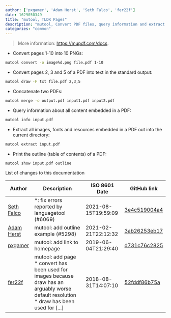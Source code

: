 ```yaml
---
author: ['pxgamer', 'Adam Herst', 'Seth Falco', 'fer22f']
date: 1629050349
title: "mutool, TLDR Pages"
description: "mutool, Convert PDF files, query information and extract data."
categories: "common"
---
```

> More information: <https://mupdf.com/docs>.

- Convert pages 1-10 into 10 PNGs:

```bash
mutool convert -o image%d.png file.pdf 1-10
```

- Convert pages 2, 3 and 5 of a PDF into text in the standard output:

```bash
mutool draw -F txt file.pdf 2,3,5
```

- Concatenate two PDFs:

```bash
mutool merge -o output.pdf input1.pdf input2.pdf
```

- Query information about all content embedded in a PDF:

```bash
mutool info input.pdf
```

- Extract all images, fonts and resources embedded in a PDF out into the current directory:

```bash
mutool extract input.pdf
```

- Print the outline (table of contents) of a PDF:

```bash
mutool show input.pdf outline
```
List of changes to this documentation


Author | Description | ISO 8601 Date | GitHub link
------|-----|-----|-----
[Seth Falco](mailto:seth@falco.fun) | *: fix errors reported by languagetool (#6069) | 2021-08-15T19:59:09 | [3e4c519004a4](https://github.com/tldr-pages/tldr/commit/3e4c519004a471c861cdc609fd7239ee3355671c)
[Adam Herst](mailto:adamherst@adamherst.com) | mutool: add outline example (#5298) | 2021-02-21T22:12:32 | [3ab26253eb17](https://github.com/tldr-pages/tldr/commit/3ab26253eb1757a3530dd8b82d1a08e1cab31fdc)
[pxgamer](mailto:owzie123@gmail.com) | mutool: add link to homepage | 2019-06-04T21:29:40 | [d731c76c2825](https://github.com/tldr-pages/tldr/commit/d731c76c282524954bafdb8a510d4c879e4d4775)
[fer22f](mailto:fer22f@gmail.com) | mutool: add page * convert has been used for images because draw has an arguably worse default resolution * draw has been used for [...] | 2018-08-31T14:07:10 | [52fddf86b75a](https://github.com/tldr-pages/tldr/commit/52fddf86b75a2c475209d72812f0b03514f31a28)

